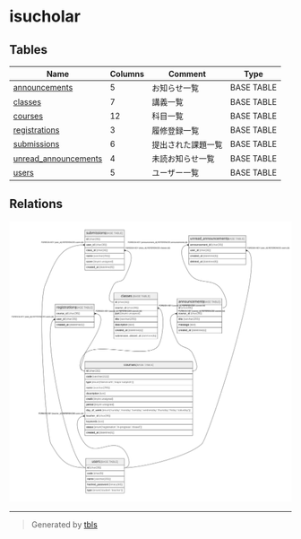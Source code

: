 # isucholar

## Tables

| Name                                            | Columns | Comment            | Type       |
| ----------------------------------------------- | ------- | ------------------ | ---------- |
| [announcements](announcements.md)               | 5       | お知らせ一覧             | BASE TABLE |
| [classes](classes.md)                           | 7       | 講義一覧               | BASE TABLE |
| [courses](courses.md)                           | 12      | 科目一覧               | BASE TABLE |
| [registrations](registrations.md)               | 3       | 履修登録一覧             | BASE TABLE |
| [submissions](submissions.md)                   | 6       | 提出された課題一覧          | BASE TABLE |
| [unread_announcements](unread_announcements.md) | 4       | 未読お知らせ一覧           | BASE TABLE |
| [users](users.md)                               | 5       | ユーザー一覧             | BASE TABLE |

## Relations

![er](schema.svg)

---

> Generated by [tbls](https://github.com/k1LoW/tbls)
